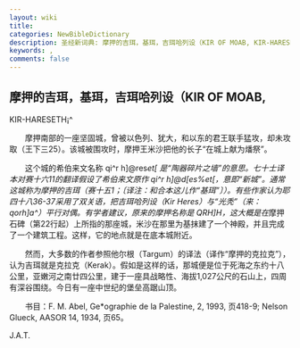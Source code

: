 ```yaml
---
layout: wiki
title: 
categories: NewBibleDictionary
description: 圣经新词典: 摩押的吉珥，基珥，吉珥哈列设（KIR OF MOAB, KIR-HARESETH¡^
keywords: , 
comments: false
---
```


## 摩押的吉珥，基珥，吉珥哈列设（KIR OF MOAB,

KIR-HARESETH¡^

　　摩押南部的一座坚固城，曾被以色列、犹大，和以东的君王联手猛攻，却未攻取（王下三25）。该城被围攻时，摩押王米沙把他的长子“在城上献为燔祭”。

　　这个城的希伯来文名称 qi^r h]@res*et[ 是“陶器碎片之墙”的意思。七十士译本对赛十六11的翻译假设了希伯来文原作 qi^r h]@d[es%et[，意即“新城”。通常这城称为摩押的吉珥（赛十五1；〔译注：和合本这儿作“基珥”〕）。有些作家认为耶四十八36-37采用了双关语，把吉珥哈列设（Kir Heres）与“光秃”（来：qorh]a^）平行对偶。有学者建议，原来的摩押名称是 QRH]H，这大概是在*摩押石碑（第22行起）上所指的那座城，米沙在那里为基抹建了一个神殿，并且完成了一个建筑工程。这样，它的地点就是在底本城附近。

　　然而，大多数的作者参照他尔根（Targum）的译法（译作“摩押的克拉克”），认为吉珥就是克拉克（Kerak）。假如是这样的话，那城便是位于死海之东约十八公里，亚嫩河之南廿四公里，建于一座具战略性、海拔1,027公尺的石山上，四周有深谷围绕。今日有一座中世纪的堡垒高踞山顶。

　　书目：F. M. Abel, Ge*ographie de la Palestine, 2, 1993, 页418-9; Nelson Glueck, AASOR 14, 1934, 页65。

J.A.T.








